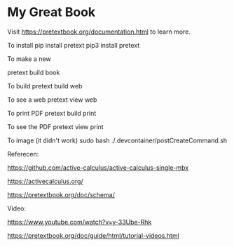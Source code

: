 # My Great Book

Visit <https://pretextbook.org/documentation.html> to learn more.


To install 
pip install pretext
pip3 install pretext

To make a new

pretext build book

To build
pretext build web

To see a web
pretext view web

To print PDF
pretext build print

To see the PDF
pretext view print


To image (it didn't work)
sudo bash ./.devcontainer/postCreateCommand.sh


Referecen:

https://github.com/active-calculus/active-calculus-single-mbx

https://activecalculus.org/

https://pretextbook.org/doc/schema/

Video:

https://www.youtube.com/watch?v=y-33Ube-Rhk

https://pretextbook.org/doc/guide/html/tutorial-videos.html
